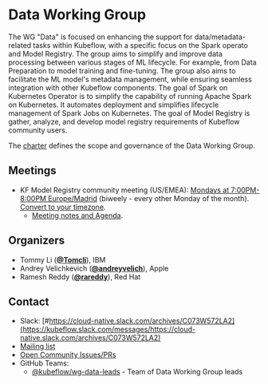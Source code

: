 <!---
This is an autogenerated file!

Please do not edit this file directly, but instead make changes to the
sigs.yaml file in the project root.

To understand how this file is generated, see https://github.com/kubeflow/community/blob/master/generator/README.md
--->
# Data Working Group

The WG "Data" is focused on enhancing the support for data/metadata-related tasks within Kubeflow, with a specific focus on the Spark operato and Model Registry. The group aims to simplify and improve data processing between various stages of ML lifecycle. For example, from Data Preparation to model training and fine-tuning. The group also aims to facilitate the ML model's metadata management, while ensuring seamless integration with other Kubeflow components. The goal of Spark on Kubernetes Operator is to simplify the capability of running Apache Spark on Kubernetes. It automates deployment and simplifies lifecycle management of Spark Jobs on Kubernetes. The goal of Model Registry is gather, analyze, and develop model registry requirements of Kubeflow community users.

The [charter](charter.md) defines the scope and governance of the Data Working Group.

## Meetings
* KF Model Registry community meeting (US/EMEA): [Mondays at 7:00PM-8:00PM Europe/Madrid]() (biweely - every other Monday of the month). [Convert to your timezone](http://www.thetimezoneconverter.com/?t=7:00PM-8:00PM&tz=Europe%2FMadrid).
  * [Meeting notes and Agenda](https://docs.google.com/document/d/1DmMhcae081SItH19gSqBpFtPfbkr9dFhSMCgs-JKzNo/edit?usp=sharing).

## Organizers

* Tommy Li (**[@Tomcli](https://github.com/Tomcli)**), IBM
* Andrey Velichkevich (**[@andreyvelich](https://github.com/andreyvelich)**), Apple
* Ramesh Reddy (**[@rareddy](https://github.com/rareddy)**), Red Hat

## Contact
- Slack: [#https://cloud-native.slack.com/archives/C073W572LA2](https://kubeflow.slack.com/messages/https://cloud-native.slack.com/archives/C073W572LA2)
- [Mailing list](https://groups.google.com/forum/#!forum/kubeflow-discuss)
- [Open Community Issues/PRs](https://github.com/kubeflow/community/labels/wg%2Farea/wg-data)
- GitHub Teams:
    - [@kubeflow/wg-data-leads](https://github.com/orgs/kubeflow/teams/wg-data-leads) - Team of Data Working Group leads
<!-- BEGIN CUSTOM CONTENT -->

<!-- END CUSTOM CONTENT -->
